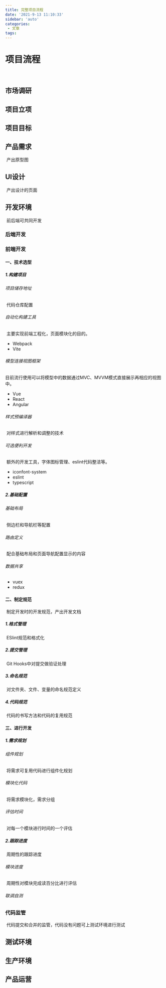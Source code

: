 ```yaml
---
title: 完整项目流程 
date: '2021-9-13 11:10:33'
sidebar: 'auto'
categories:
 - 文章
tags:
---
```


# 项目流程

​	

## 市场调研

## 项目立项

## 项目目标

## 产品需求

​		产出原型图

## UI设计

​		产出设计的页面

## 开发环境

​		前后端可共同开发

### 后端开发

### 前端开发

#### 一、技术选型

##### 1.构建项目

###### 项目储存地址

​		代码仓库配置

###### 自动化构建工具

​		主要实现前端工程化，页面模块化的目的。

- Webpack
- Vite

###### 模型连接视图框架

​		目前流行使用可以将模型中的数据通过MVC、MVVM模式直接展示再相应的视图中。

- Vue
- React
- Angular

###### 样式预编译器

​		对样式进行解析和调整的技术

###### 可选便利开发

​		额外的开发工具，字体图标管理、eslint代码整洁等。

- iconfont-system
- eslint
- typescript

##### 2.基础配置

###### 基础布局

​		侧边栏和导航栏等配置

###### 路由定义

​		配合基础布局和页面导航配置显示的内容

###### 数据共享

- vuex
- redux

#### 二、制定规范

​		制定开发时的开发规范，产出开发文档

##### 1.格式管理

​		ESlint规范和格式化

##### 2.提交管理

​		Git Hooks中对提交做验证处理

##### 3.命名规范

​		对文件夹、文件、变量的命名规范定义

##### 4.代码规范

​		代码的书写方法和代码的复用规范

#### 三、进行开发

##### 1.需求规划

###### 组件规划

​		将需求可复用代码进行组件化规划

###### 模块化代码

​		将需求模块化，需求分组

###### 评估时间

​		对每一个模块进行时间的一个评估

##### 2.跟踪进度

​		周期性的跟踪进度

###### 模块进度

​		周期性对模块完成读百分比进行评估

###### 联调自测

### 代码监管

​		代码提交和合并的监管，代码没有问题可上测试环境进行测试

## 测试环境

## 生产环境

## 产品运营



### 
